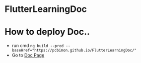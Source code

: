 # FlutterLearningDoc

# How to deploy Doc..
- run cmd `ng build --prod --baseHref="https://pcbimon.github.io/FlutterLearningDoc/"`
- Go to [Doc Page](https://pcbimon.github.io/FlutterLearningDoc/)

